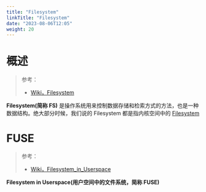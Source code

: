 ```yaml
---
title: "Filesystem"
linkTitle: "Filesystem"
date: "2023-08-06T12:05"
weight: 20
---
```


# 概述

> 参考：
>
> - [Wiki，Filesystem](https://en.wikipedia.org/wiki/File_system)

**Filesystem(简称 FS)** 是操作系统用来控制数据存储和检索方式的方法，也是一种数据结构。绝大部分时候，我们说的 Filesystem 都是指内核空间中的 [Filesystem](/docs/1.操作系统/Kernel/Filesystem/Filesystem.md)

# FUSE

> 参考：
>
> - [Wiki，Filesystem_in_Userspace](https://en.wikipedia.org/wiki/Filesystem_in_Userspace)

**Filesystem in Userspace(用户空间中的文件系统，简称 FUSE)**
